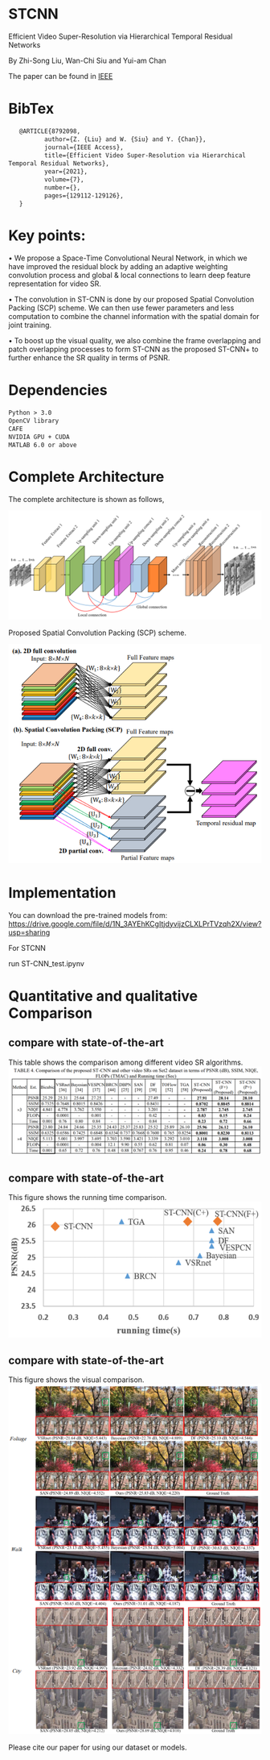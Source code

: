 # STCNN
Efficient Video Super-Resolution via Hierarchical Temporal Residual Networks

By Zhi-Song Liu, Wan-Chi Siu and Yui-am Chan

The paper can be found in [IEEE](https://ieeexplore.ieee.org/abstract/document/8792098)

# BibTex
       @ARTICLE{8792098,  
              author={Z. {Liu} and W. {Siu} and Y. {Chan}},  
              journal={IEEE Access},   
              title={Efficient Video Super-Resolution via Hierarchical Temporal Residual Networks},   
              year={2021},  
              volume={7},  
              number={},  
              pages={129112-129126},
       }
        
# Key points:

• We propose a Space-Time Convolutional Neural Network, in which we have improved the residual block by adding an adaptive weighting convolution process and global & local connections to learn deep feature representation for video SR.

• The convolution in ST-CNN is done by our proposed Spatial Convolution Packing (SCP) scheme. We can then use fewer parameters and less computation to combine the channel information with the spatial domain for joint training. 

• To boost up the visual quality, we also combine the frame overlapping and patch overlapping processes to form ST-CNN as the proposed ST-CNN+ to further enhance the SR quality in terms of PSNR.

# Dependencies
    Python > 3.0
    OpenCV library
    CAFE
    NVIDIA GPU + CUDA
    MATLAB 6.0 or above

# Complete Architecture
The complete architecture is shown as follows,

![structure](/figure/network.png)

Proposed Spatial Convolution Packing (SCP) scheme.

![scp](/figure/scp.PNG)


# Implementation
You can download the pre-trained models from:
https://drive.google.com/file/d/1N_3AYEhKCgItjdyvijzCLXLPrTVzqh2X/view?usp=sharing


For STCNN

run ST-CNN_test.ipynv

# Quantitative and qualitative Comparison

## compare with state-of-the-art
This table shows the comparison among different video SR algorithms.
![figure1](/figure/table.PNG)

## compare with state-of-the-art
This figure shows the running time comparison.
![figure2](/figure/time.PNG)

## compare with state-of-the-art
This figure shows the visual comparison.
![figure3](/figure/compare.PNG)

Please cite our paper for using our dataset or models.
